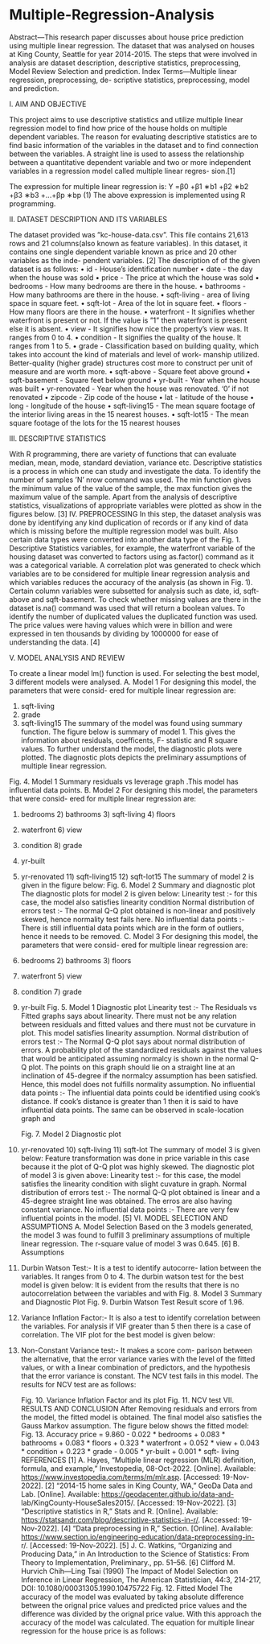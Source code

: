 # Multiple-Regression-Analysis

Abstract—This research paper discusses about house price prediction using multiple linear regression. The dataset that was analysed on houses at King County, Seattle for year 2014-2015. The steps that were involved in analysis are dataset description, descriptive statistics, preprocessing, Model Review Selection and prediction.
Index Terms—Multiple linear regression, preprocessing, de- scriptive statistics, preprocessing, model and prediction.

I. AIM AND OBJECTIVE

This project aims to use descriptive statistics and utilize multiple linear regression model to find how price of the house holds on multiple dependent variables. The reason for evaluating descriptive statistics are to find basic information of the variables in the dataset and to find connection between the variables.
A straight line is used to assess the relationship between a quantitative dependent variable and two or more independent variables in a regression model called multiple linear regres- sion.[1]

The expression for multiple linear regression is:
Y =β0 +β1 ∗b1 +β2 ∗b2 +β3 ∗b3 +...+βp ∗bp (1) The above expression is implemented using R programming.

II. DATASET DESCRIPTION AND ITS VARIABLES

The dataset provided was ”kc-house-data.csv”. This file contains 21,613 rows and 21 columns(also known as feature variables). In this dataset, it contains one single dependent variable known as price and 20 other variables as the inde- pendent variables. [2]
The description of of the given dataset is as follows:
• id - House’s identification number
• date - the day when the house was sold
• price - The price at which the house was sold
• bedrooms - How many bedrooms are there in the house.
• bathrooms - How many bathrooms are there in the house.
• sqft-living - area of living space in square feet.
• sqft-lot - Area of the lot in square feet.
• floors - How many floors are there in the house.
• waterfront - It signifies whether waterfront is present or not. If the value is ”1” then waterfront is present else it is absent.
• view - It signifies how nice the property’s view was. It ranges from 0 to 4.
• condition - It signifies the quality of the house. It ranges from 1 to 5.
• grade - Classification based on building quality, which takes into account the kind of materials and level of work- manship utilized. Better-quality (higher grade) structures cost more to construct per unit of measure and are worth more.
• sqft-above - Square feet above ground
• sqft-basement - Square feet below ground
• yr-built - Year when the house was built
• yr-renovated - Year when the house was renovated. ‘0’ if
not renovated
• zipcode - Zip code of the house
• lat - latitude of the house
• long - longitude of the house
• sqft-living15 - The mean square footage of the interior
living areas in the 15 nearest houses.
• sqft-lot15 - The mean square footage of the lots for the
15 nearest houses

III. DESCRIPTIVE STATISTICS

With R programming, there are variety of functions that can evaluate median, mean, mode, standard deviation, variance etc. Descriptive statistics is a process in which one can study and investigate the data. To identify the number of samples ’N’ nrow command was used. The min function gives the minimum value of the value of the sample, the max function gives the maximum value of the sample. Apart from the analysis of descriptive statistics, visualizations of appropriate variables were plotted as show in the figures below. [3]
IV. PREPROCESSING
In this step, the dataset analysis was done by identifying any kind duplication of records or if any kind of data which is missing before the multiple regression model was built. Also certain data types were converted into another data type of the
 Fig. 1. Descriptive Statistics
variables, for example, the waterfront variable of the housing dataset was converted to factors using as.factor() command as it was a categorical variable. A correlation plot was generated to check which variables are to be considered for multiple linear regression analysis and which variables reduces the accuracy of the analysis (as shown in Fig. 1). Certain column variables were subsetted for analysis such as date, id, sqft- above and sqft-basement. To check whether missing values are there in the dataset is.na() command was used that will return a boolean values. To identify the number of duplicated values the duplicated function was used. The price values were having values which were in billion and were expressed in ten thousands by dividing by 1000000 for ease of understanding the data. [4]
     
V. MODEL ANALYSIS AND REVIEW

To create a linear model lm() function is used. For selecting the best model, 3 different models were analysed.
A. Model 1
For designing this model, the parameters that were consid- ered for multiple linear regression are:
1) sqft-living
2) grade
3) sqft-living15
The summary of the model was found using summary
function. The figure below is summary of model 1.
This gives the information about residuals, coefficents, F- statistic and R square values. To further understand the model, the diagnostic plots were plotted. The diagnostic plots depicts
the preliminary assumptions of multiple linear regression.

 Fig. 4. Model 1 Summary
residuals vs leverage graph .This model has influential data points.
B. Model 2
For designing this model, the parameters that were consid- ered for multiple linear regression are:
1) bedrooms 2) bathrooms 3) sqft-living 4) floors
5) waterfront 6) view
7) condition 8) grade
9) yr-built
10) yr-renovated 11) sqft-living15 12) sqft-lot15
The summary of model 2 is given in the figure below:
Fig. 6. Model 2 Summary and diagnostic plot
The diagnostic plots for model 2 is given below:
Linearity test :- for this case, the model also satisfies linearity condition
Normal distribution of errors test :- The normal Q-Q plot obtained is non-linear and positively skewed, hence normality test fails here.
No influential data points :- There is still influential data points which are in the form of outliers, hence it needs to be removed.
C. Model 3
For designing this model, the parameters that were consid- ered for multiple linear regression are:
1) bedrooms 2) bathrooms 3) floors
4) waterfront 5) view
6) condition 7) grade
8) yr-built
  Fig. 5. Model 1 Diagnostic plot
Linearity test :- The Residuals vs Fitted graphs says about linearity. There must not be any relation between residuals and fitted values and there must not be curvature in plot. This model satisfies linearity assumption.
Normal distribution of errors test :- The Normal Q-Q plot says about normal distribution of errors. A probability plot of the standardized residuals against the values that would be anticipated assuming normalcy is shown in the normal Q-Q plot. The points on this graph should lie on a straight line at an inclination of 45-degree if the normalcy assumption has been satisfied. Hence, this model does not fulfills normality assumption.
No influential data points :- The influential data points could be identified using cook’s distance. If cook’s distance is greater than 1 then it is said to have influential data points. The same can be observed in scale-location graph and

   Fig. 7. Model 2 Diagnostic plot
9) yr-renovated 10) sqft-living 11) sqft-lot
The summary of model 3 is given below:
Feature transformation was done in price variable in this case because it the plot of Q-Q plot was highly skewed. The diagnostic plot of model 3 is given above:
Linearity test :- for this case, the model satisfies the linearity condition with slight cuvature in graph.
Normal distribution of errors test :- The normal Q-Q plot obtained is linear and a 45-degree straight line was obtained. The erros are also having constant variance.
No influential data points :- There are very few influential points in the model. [5]
VI. MODEL SELECTION AND ASSUMPTIONS
A. Model Selection
Based on the 3 models generated, the model 3 was found to fulfill 3 preliminary assumptions of multiple linear regression. The r-square value of model 3 was 0.645. [6]
B. Assumptions
1) Durbin Watson Test:- It is a test to identify autocorre- lation between the variables. It ranges from 0 to 4. The durbin watson test for the best model is given below: It is evident from the results that there is no autocorrelation between the variables and with
Fig. 8. Model 3 Summary and Diagnostic Plot
Fig. 9. Durbin Watson Test Result
score of 1.96.
2) Variance Inflation Factor:- It is also a test to identify correlation between the variables. For analysis if VIF greater than 5 then there is a case of correlation. The VIF plot for the best model is given below:
3) Non-Constant Variance test:- It makes a score com- parison between the alternative, that the error variance varies with the level of the fitted values, or with a linear combination of predictors, and the hypothesis that the error variance is constant. The NCV test fails in this model. The results for NCV test are as follows:
 
   Fig. 10. Variance Inflation Factor and its plot
Fig. 11. NCV test
VII. RESULTS AND CONCLUSION
After Removing residuals and errors from the model, the fitted model is obtained. The final model also satisfies the Gauss Markov assumption. The figure below shows the fitted model:
Fig. 13. Accuracy
price = 9.860 - 0.022 * bedrooms + 0.083 * bathrooms + 0.083 * floors + 0.323 * waterfront + 0.052 * view + 0.043 * condition + 0.223 * grade - 0.005 * yr-built + 0.001 * sqft- living
REFERENCES
[1] A. Hayes, “Multiple linear regression (MLR) definition, formula, and example,” Investopedia, 08-Oct-2022. [Online]. Available: https://www.investopedia.com/terms/m/mlr.asp. [Accessed: 19-Nov- 2022].
[2] “2014-15 home sales in King County, WA,” GeoDa Data and
Lab. [Online]. Available: https://geodacenter.github.io/data-and- lab/KingCounty-HouseSales2015/. [Accessed: 19-Nov-2022].
[3] “Descriptive statistics in R,” Stats and R. [Online]. Available: https://statsandr.com/blog/descriptive-statistics-in-r/. [Accessed: 19- Nov-2022].
[4] “Data preprocessing in R,” Section. [Online]. Available: https://www.section.io/engineering-education/data-preprocessing-in-
r/. [Accessed: 19-Nov-2022].
[5] J. C. Watkins, “Organizing and Producing Data,” in An Introduction to the Science of Statistics: From Theory to Implementation, Preliminary., pp. 51–56.
[6] Clifford M. Hurvich Chih—Ling Tsai (1990) The Impact of Model Selection on Inference in Linear Regression, The American Statistician, 44:3, 214-217, DOI: 10.1080/00031305.1990.10475722
  Fig. 12. Fitted Model
The accuracy of the model was evaluated by taking absolute difference between the orignal price values and predicted price values and the difference was divided by the orignal price value. With this approach the accuracy of the model was calculated.
The equation for multiple linear regression for the house price is as follows:
